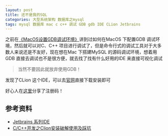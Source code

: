 ```yaml
---
layout: post
title: 还不是我的SQL
categories: 大型系统架构 数据库之mysql
tags: mysql 数据库 mac c c++ 调试 GDB gdb IDE CLion Jetbrains
---
```


之前在[《MacOS设置GDB调试环境》](http://www.xumenger.com/mac-gdb-root-20180614/)讲到过如何在MacOS 下配置GDB 调试环境，然后就可以对C、C++ 项目进行调试了，但是命令行式的调试工具对于大多数人来说还是不友好，现在想在Mac 下搭建MySQL 的源码调试环境，想着用GDB 直接去调试也不是很方便，就去找了找有什么好用的IDE 来直接可视化调试

>当然不要因此就放弃使用GDB！

发现了CLion 这个IDE，可以去[官网](https://www.jetbrains.com/clion/download/#section=mac)直接下载安装即可

好心人在[这里](http://idea.lanyus.com/)分享了注册码！



## 参考资料

* [Jetbrains 系列IDE](https://www.cnblogs.com/muChen572/p/Jetbrains_IDE_keygen.html)
* [C/C++开发之Clion安装破解使用及踩坑](https://blog.csdn.net/qq_26914291/article/details/79890463)
